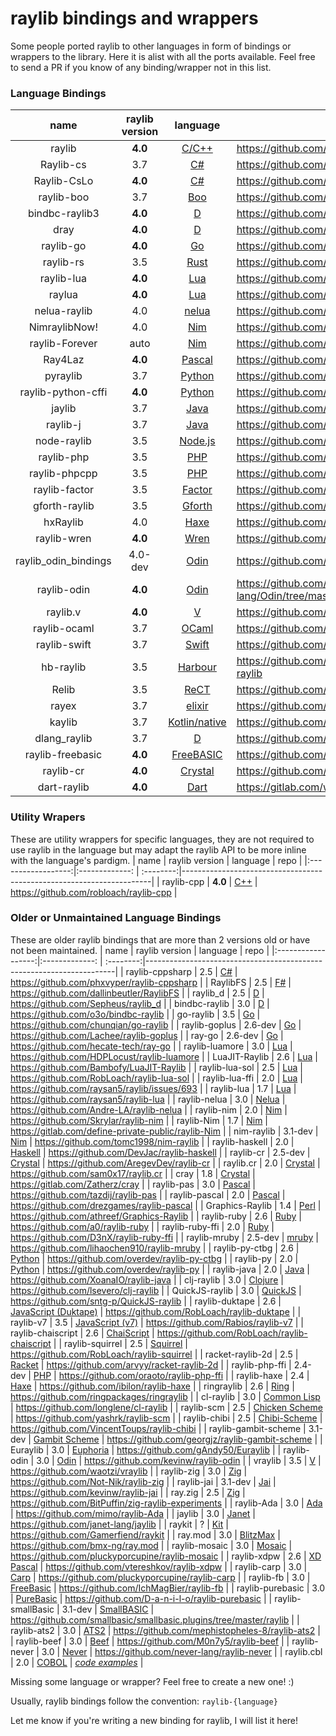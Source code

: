 # raylib bindings and wrappers

Some people ported raylib to other languages in form of bindings or wrappers to the library. Here it is alist with all the ports available. Feel free to send a PR if you know of any binding/wrapper not in this list.

### Language Bindings

|  name              | raylib version | language  | repo                                                                 |
|:------------------:|:-------------: | :--------:|----------------------------------------------------------------------|
| raylib             | **4.0** | [C/C++](https://en.wikipedia.org/wiki/C_(programming_language))    | https://github.com/raysan5/raylib    |
| Raylib-cs          | 3.7 | [C#](https://en.wikipedia.org/wiki/C_Sharp_(programming_language))       | https://github.com/ChrisDill/Raylib-cs      |
| Raylib-CsLo          | **4.0** | [C#](https://en.wikipedia.org/wiki/C_Sharp_(programming_language))       | https://github.com/NotNotTech/Raylib-CsLo      |
| raylib-boo         | 3.7 | [Boo](http://boo-language.github.io/) | https://github.com/Rabios/raylib-boo          |
| bindbc-raylib3     | **4.0** | [D](https://dlang.org/)               | https://github.com/o3o/bindbc-raylib3   |
| dray               | **4.0** | [D](https://dlang.org/)               | https://github.com/xdrie/dray       |
| raylib-go          | **4.0** | [Go](https://golang.org/)             | https://github.com/gen2brain/raylib-go  |
| raylib-rs          | 3.5 | [Rust](https://www.rust-lang.org/)    | https://github.com/deltaphc/raylib-rs     |
| raylib-lua         | **4.0** | [Lua](http://www.lua.org/)            | https://github.com/TSnake41/raylib-lua       |
| raylua             | **4.0** | [Lua](http://www.lua.org/)            | https://github.com/Rabios/raylua          |
| nelua-raylib       | 4.0 | [nelua](https://nelua.io/)            | https://github.com/AKDev21/nelua-raylib |
| NimraylibNow!      | 4.0 | [Nim](https://nim-lang.org/)          | https://github.com/greenfork/nimraylib_now        |
| raylib-Forever     | auto | [Nim](https://nim-lang.org/)          | https://github.com/Guevara-chan/Raylib-Forever    |
| Ray4Laz            | **4.0** | [Pascal](https://en.wikipedia.org/wiki/Pascal_(programming_language))         | https://github.com/GuvaCode/Ray4Laz      |
| pyraylib          | 3.7 | [Python](https://www.python.org/)        |   https://github.com/Ho011/pyraylib       |
| raylib-python-cffi | **4.0** | [Python](https://www.python.org/)        | https://github.com/electronstudio/raylib-python-cffi    |
| jaylib             | 3.7 | [Java](https://en.wikipedia.org/wiki/Java_(programming_language))           | https://github.com/electronstudio/jaylib/   |
| raylib-j           | 3.7 | [Java](https://en.wikipedia.org/wiki/Java_(programming_language))           | https://github.com/CreedVI/Raylib-J   |
| node-raylib        | 3.5 | [Node.js](https://nodejs.org/en/)        | https://github.com/RobLoach/node-raylib     |
| raylib-php         | 3.5 | [PHP](https://en.wikipedia.org/wiki/PHP)      | https://github.com/joseph-montanez/raylib-php   |
| raylib-phpcpp      | 3.5 | [PHP](https://en.wikipedia.org/wiki/PHP)      | https://github.com/oraoto/raylib-phpcpp      |
| raylib-factor      | 3.5 | [Factor](https://factorcode.org/)        | https://github.com/ArnautDaniel/raylib-factor   |
| gforth-raylib      | 3.5 | [Gforth](https://gforth.org/)            | https://github.com/ArnautDaniel/gforth-raylib   |
| hxRaylib           | 4.0 | [Haxe](https://haxe.org/)                | https://github.com/ForeignSasquatch/hxRaylib    |
| raylib-wren        | **4.0** | [Wren](http://wren.io/)           | https://github.com/TSnake41/raylib-wren           |
| raylib_odin_bindings | 4.0-dev | [Odin](https://odin-lang.org/)            | https://github.com/Deathbat2190/raylib_odin_bindings     |
| raylib-odin        | **4.0**| [Odin](https://odin-lang.org/)            | https://github.com/odin-lang/Odin/tree/master/vendor/raylib     |
| raylib.v           | **4.0** | [V](https://vlang.io/)                    | https://github.com/irishgreencitrus/raylib.v |
| raylib-ocaml       | 3.7 | [OCaml](https://ocaml.org/)               | https://github.com/tjammer/raylib-ocaml   |
| raylib-swift       | 3.7 | [Swift](https://swift.org/)                | https://github.com/STREGAsGate/Raylib |
| hb-raylib          | 3.5 | [Harbour](https://harbour.github.io)                 | https://github.com/MarcosLeonardoMendezGerencir/hb-raylib |
| Relib              | 3.5 | [ReCT](https://github.com/RedCubeDev-ByteSpace/ReCT) | https://github.com/RedCubeDev-ByteSpace/Relib |
| rayex              | 3.7 | [elixir](https://elixir-lang.org/)         | https://github.com/shiryel/rayex |
| kaylib             | 3.7 | [Kotlin/native](https://kotlinlang.org) | https://github.com/electronstudio/kaylib |
| dlang_raylib       | 3.7 | [D](https://dlang.org)                  | https://github.com/rc-05/dlang_raylib |
| raylib-freebasic   | **4.0** | [FreeBASIC](https://www.freebasic.net/)   | https://github.com/WIITD/raylib-freebasic |
| raylib-cr   | **4.0** | [Crystal](https://crystal-lang.org/)   | https://github.com/sol-vin/raylib-cr |
| dart-raylib   | **4.0** | [Dart](https://dart.dev/)   | https://gitlab.com/wolfenrain/dart-raylib |

### Utility Wrapers
These are utility wrappers for specific languages, they are not required to use raylib in the language but may adapt the raylib API to be more inline with the language's pardigm.
|  name              | raylib version | language  | repo                                                                 |
|:------------------:|:-------------: | :--------:|----------------------------------------------------------------------|
| raylib-cpp         | **4.0** | [C++](https://en.wikipedia.org/wiki/C%2B%2B)  | https://github.com/robloach/raylib-cpp      |

### Older or Unmaintained Language Bindings
These are older raylib bindings that are more than 2 versions old or have not been maintained.
|  name              | raylib version | language  | repo                                                                 |
|:------------------:|:-------------: | :--------:|----------------------------------------------------------------------|
| raylib-cppsharp    | 2.5 | [C#](https://en.wikipedia.org/wiki/C_Sharp_(programming_language))       | https://github.com/phxvyper/raylib-cppsharp |
| RaylibFS           | 2.5 | [F#](https://fsharp.org/)             | https://github.com/dallinbeutler/RaylibFS     |
| raylib_d           | 2.5 | [D](https://dlang.org/)               | https://github.com/Sepheus/raylib_d     |
| bindbc-raylib      | 3.0 | [D](https://dlang.org/)               | https://github.com/o3o/bindbc-raylib   |
| go-raylib          | 3.5 | [Go](https://golang.org/)       | https://github.com/chunqian/go-raylib  |
| raylib-goplus      | 2.6-dev | [Go](https://golang.org/)             | https://github.com/Lachee/raylib-goplus         |
| ray-go             | 2.6-dev | [Go](https://golang.org/)             | https://github.com/hecate-tech/ray-go     |
| raylib-luamore     | 3.0 | [Lua](http://www.lua.org/)            | https://github.com/HDPLocust/raylib-luamore    |
| LuaJIT-Raylib      | 2.6 | [Lua](http://www.lua.org/)            | https://github.com/Bambofy/LuaJIT-Raylib    |
| raylib-lua-sol     | 2.5 | [Lua](http://www.lua.org/)          | https://github.com/RobLoach/raylib-lua-sol     |
| raylib-lua-ffi     | 2.0 | [Lua](http://www.lua.org/)            | https://github.com/raysan5/raylib/issues/693    |
| raylib-lua         | 1.7 | [Lua](http://www.lua.org/)            | https://github.com/raysan5/raylib-lua       |
| raylib-nelua       | 3.0 | [Nelua](https://nelua.io/)            | https://github.com/Andre-LA/raylib-nelua     |
| raylib-nim         | 2.0 | [Nim](https://nim-lang.org/)          | https://github.com/Skrylar/raylib-nim                  |
| raylib-Nim         | 1.7 | [Nim](https://nim-lang.org/)          | https://gitlab.com/define-private-public/raylib-Nim     |
| nim-raylib         | 3.1-dev | [Nim](https://nim-lang.org/)          | https://github.com/tomc1998/nim-raylib            |
| raylib-haskell     | 2.0 | [Haskell](https://www.haskell.org/)   | https://github.com/DevJac/raylib-haskell |
| raylib-cr          | 2.5-dev | [Crystal](https://crystal-lang.org/)  | https://github.com/AregevDev/raylib-cr      |
| raylib.cr          | 2.0 | [Crystal](https://crystal-lang.org/)  | https://github.com/sam0x17/raylib.cr     |
| cray               | 1.8 | [Crystal](https://crystal-lang.org/)  | https://gitlab.com/Zatherz/cray           |
| raylib-pas         | 3.0 | [Pascal](https://en.wikipedia.org/wiki/Pascal_(programming_language))         | https://github.com/tazdij/raylib-pas      |
| raylib-pascal      | 2.0 | [Pascal](https://en.wikipedia.org/wiki/Pascal_(programming_language))         | https://github.com/drezgames/raylib-pascal    |
| Graphics-Raylib    | 1.4 | [Perl](https://www.perl.org/)            | https://github.com/athreef/Graphics-Raylib      |
| raylib-ruby        | 2.6 | [Ruby](https://www.ruby-lang.org/en/)    | https://github.com/a0/raylib-ruby        |
| raylib-ruby-ffi    | 2.0 | [Ruby](https://www.ruby-lang.org/en/)    | https://github.com/D3nX/raylib-ruby-ffi      |
| raylib-mruby       | 2.5-dev | [mruby](https://github.com/mruby/mruby)  | https://github.com/lihaochen910/raylib-mruby    |
| raylib-py-ctbg     | 2.6 | [Python](https://www.python.org/)        | https://github.com/overdev/raylib-py-ctbg                |
| raylib-py          | 2.0 | [Python](https://www.python.org/)        | https://github.com/overdev/raylib-py       |
| raylib-java        | 2.0 | [Java](https://en.wikipedia.org/wiki/Java_(programming_language))           | https://github.com/XoanaIO/raylib-java   |
| clj-raylib         | 3.0 | [Clojure](https://clojure.org/)          | https://github.com/lsevero/clj-raylib       |
| QuickJS-raylib     | 3.0 | [QuickJS](https://bellard.org/quickjs/)  | https://github.com/sntg-p/QuickJS-raylib    |
| raylib-duktape     | 2.6 | [JavaScript (Duktape)](https://en.wikipedia.org/wiki/JavaScript) | https://github.com/RobLoach/raylib-duktape |
| raylib-v7          | 3.5 | [JavaScript (v7)](https://en.wikipedia.org/wiki/JavaScript)      | https://github.com/Rabios/raylib-v7        |
| raylib-chaiscript  | 2.6 | [ChaiScript](http://chaiscript.com/)     | https://github.com/RobLoach/raylib-chaiscript        |
| raylib-squirrel    | 2.5 | [Squirrel](http://www.squirrel-lang.org/)     | https://github.com/RobLoach/raylib-squirrel    |
| racket-raylib-2d   | 2.5 | [Racket](https://racket-lang.org/)       | https://github.com/arvyy/racket-raylib-2d           |
| raylib-php-ffi     | 2.4-dev | [PHP](https://en.wikipedia.org/wiki/PHP)      | https://github.com/oraoto/raylib-php-ffi      |
| raylib-haxe        | 2.4 | [Haxe](https://haxe.org/)                | https://github.com/ibilon/raylib-haxe           |
| ringraylib         | 2.6 | [Ring](http://ring-lang.sourceforge.net/)  | https://github.com/ringpackages/ringraylib     |
| cl-raylib          | 3.0 | [Common Lisp](https://common-lisp.net/)    | https://github.com/longlene/cl-raylib    |
| raylib-scm         | 2.5 | [Chicken Scheme](https://www.call-cc.org/) | https://github.com/yashrk/raylib-scm     |
| raylib-chibi       | 2.5 | [Chibi-Scheme](https://github.com/ashinn/chibi-scheme)   | https://github.com/VincentToups/raylib-chibi  |
| raylib-gambit-scheme | 3.1-dev | [Gambit Scheme](https://github.com/gambit/gambit)   | https://github.com/georgjz/raylib-gambit-scheme  |
| Euraylib           | 3.0 | [Euphoria](https://openeuphoria.org/)  | https://github.com/gAndy50/Euraylib          |
| raylib-odin        | 3.0 | [Odin](https://odin-lang.org/)            | https://github.com/kevinw/raylib-odin     |
| vraylib            | 3.5 | [V](https://vlang.io/)                    | https://github.com/waotzi/vraylib      |
| raylib-zig         | 3.0 | [Zig](https://ziglang.org/)               | https://github.com/Not-Nik/raylib-zig     |
| raylib-jai         | 3.1-dev | [Jai](https://github.com/BSVino/JaiPrimer/blob/master/JaiPrimer.md)  | https://github.com/kevinw/raylib-jai   |
| ray.zig            | 2.5 | [Zig](https://ziglang.org/)               | https://github.com/BitPuffin/zig-raylib-experiments |
| raylib-Ada         | 3.0 | [Ada](https://www.adacore.com/about-ada)  | https://github.com/mimo/raylib-Ada        |
| jaylib             | 3.0 | [Janet](https://janet-lang.org/)          | https://github.com/janet-lang/jaylib      |
| raykit             | ? | [Kit](https://www.kitlang.org/)           | https://github.com/Gamerfiend/raykit      |
| ray.mod            | 3.0 | [BlitzMax](https://blitzmax.org/)         | https://github.com/bmx-ng/ray.mod         |
| raylib-mosaic      | 3.0 | [Mosaic](https://github.com/sal55/langs/tree/master/Mosaic)     | https://github.com/pluckyporcupine/raylib-mosaic   |
| raylib-xdpw        | 2.6 | [XD Pascal](https://github.com/vtereshkov/xdpw)     | https://github.com/vtereshkov/raylib-xdpw   |
| raylib-carp        | 3.0 | [Carp](https://github.com/carp-lang/Carp)           | https://github.com/pluckyporcupine/raylib-carp   |
| raylib-fb          | 3.0 | [FreeBasic](https://www.freebasic.net/)    | https://github.com/IchMagBier/raylib-fb  |
| raylib-purebasic   | 3.0 | [PureBasic](https://www.purebasic.com/)    | https://github.com/D-a-n-i-l-o/raylib-purebasic   |
| raylib-smallBasic  | 3.1-dev | [SmallBASIC](https://github.com/smallbasic/SmallBASIC) | https://github.com/smallbasic/smallbasic.plugins/tree/master/raylib |
| raylib-ats2        | 3.0 | [ATS2](http://www.ats-lang.org/)           | https://github.com/mephistopheles-8/raylib-ats2      |
| raylib-beef        | 3.0 | [Beef](https://www.beeflang.org/)          | https://github.com/M0n7y5/raylib-beef    |
| raylib-never       | 3.0 | [Never](https://github.com/never-lang/never) | https://github.com/never-lang/raylib-never |
| raylib.cbl         | 2.0 | [COBOL](https://en.wikipedia.org/wiki/COBOL)        | *[code examples](https://github.com/Martinfx/Cobol/tree/master/OpenCobol/Games/raylib)* |



Missing some language or wrapper? Feel free to create a new one! :)

Usually, raylib bindings follow the convention: `raylib-{language}`

Let me know if you're writing a new binding for raylib, I will list it here!
